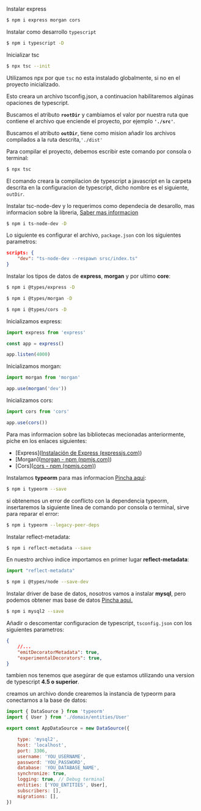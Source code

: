 

Instalar express

``` bash
$ npm i express morgan cors
```

Instalar como desarrollo ``typescript`` 

``` bash
$ npm i typescript -D
```

Inicializar tsc

``` bash
$ npx tsc --init
```
Utilizamos npx por que ``tsc`` no esta instalado globalmente, si no en el proyecto inicializado.

Esto creara un archivo tsconfig.json, a continuacion habilitaremos algúnas opaciones de typescript.

Buscamos el atributo **``rootDir``** y cambiamos el valor por nuestra ruta que contiene el archivo que enciende el proyecto, por ejemplo **``'./src'``**.

Buscamos el atributo **``outDir``**, tiene como mision añadir los archivos compilados a la ruta descrita,``'./dist'``

Para compilar el proyecto, debemos escribir este comando por consola o terminal:

``` bash
$ npx tsc
```

El comando creara la compilacion de typescript a javascript en la carpeta descrita en la configuracion de typescript, dicho nombre es el siguiente, ``outDir``.


Instalar tsc-node-dev y lo requerimos como dependecia de desarollo, mas informacion sobre la libreria, [Saber mas informacion](https://www.npmjs.com/package/ts-node-dev)

``` bash
$ npm i ts-node-dev -D
```
Lo siguiente es configurar el archivo, ``package.json`` con los siguientes parametros:

``` json
scripts: {
	"dev": "ts-node-dev --respawn srsc/index.ts"
}
```


Instalar los tipos de datos de **express**, **morgan** y por ultimo **core**:

``` bash
$ npm i @types/express -D
```

``` bash
$ npm i @types/morgan -D
```

``` bash
$ npm i @types/cors -D
```


Inicializamos express:

``` js
import express from 'express'

const app = express()

app.listen(4000)
```


Inicializamos morgan:

``` js
import morgan from 'morgan'

app.use(morgan('dev'))
```


Inicializamos cors:

``` js
import cors from 'cors'

app.use(cors())
```


Para mas informacion sobre las bibliotecas mecionadas anteriormente, piche en los enlaces siguientes:

-  [Express]([Instalación de Express (expressjs.com)](https://expressjs.com/es/starter/installing.html))
-  [Morgan]([morgan - npm (npmjs.com)](https://www.npmjs.com/package/morgan))
-  [Cors]([cors - npm (npmjs.com)](https://www.npmjs.com/package/cors))


Instalamos **typeorm** para mas informacion [Pincha aqui](https://typeorm.io/):


``` bash
$ npm i typeorm --save
```

si obtenemos un error de conflicto con la dependencia typeorm, insertaremos la siguiente  linea de comando por consola o terminal, sirve para reparar el error:

``` bash
$ npm i typeorm --legacy-peer-deps
```

Instalar reflect-metadata:

``` bash
$ npm i reflect-metadata --save
```
En nuestro archivo indice importamos en primer lugar **reflect-metadata**:
``` js
import "reflect-metadata"
```

``` bash
$ npm i @types/node --save-dev
```


Instalar driver de base de datos, nosotros vamos a instalar **mysql**, pero podemos obtener mas base de datos [Pincha aqui.](https://typeorm.io/#installation)

``` bash
$ npm i mysql2 --save
```

Añadir o descomentar configuracion de typescript, ``tsconfig.json`` con los siguientes parametros:

``` json
{
	//...
	"emitDecoratorMetadata": true, 
	"experimentalDecorators": true,
}
```
tambien nos tenemos que asegúrar de que estamos utilizando una version de typescript **4.5 o superior**.




creamos un archivo donde crearemos la instancia de typeorm para conectarnos a la base de datos:

``` js
import { DataSource } from 'typeorm'
import { User } from './domain/entities/User'

export const AppDataSource = new DataSource({

	type: 'mysql2',
	host: 'localhost',
	port: 3306,
	username: 'YOU_USERNAME',
	password: 'YOU_PASSWORD',
	database: 'YOU_DATABASE_NAME',
	synchronize: true,
	logging: true, // Debug terminal
	entities: ['YOU_ENTITIES', User],
	subscribers: [],
	migrations: [],
})
```
